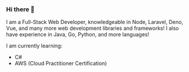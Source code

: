 ### Hi there 👋

I am a Full-Stack Web Developer, knowledgeable in Node, Laravel, Deno, Vue, and many more web development libraries and frameworks! I also have experience in Java, Go, Python, and more languages!

I am currently learning:
- C#
- AWS (Cloud Practitioner Certification)
<!--
**haydenmarshall65/haydenmarshall65** is a ✨ _special_ ✨ repository because its `README.md` (this file) appears on your GitHub profile.

Here are some ideas to get you started:

- 🔭 I’m currently working on ...
- 🌱 I’m currently learning ...
- 👯 I’m looking to collaborate on ...
- 🤔 I’m looking for help with ...
- 💬 Ask me about ...
- 📫 How to reach me: ...
- 😄 Pronouns: ...
- ⚡ Fun fact: ...
-->
